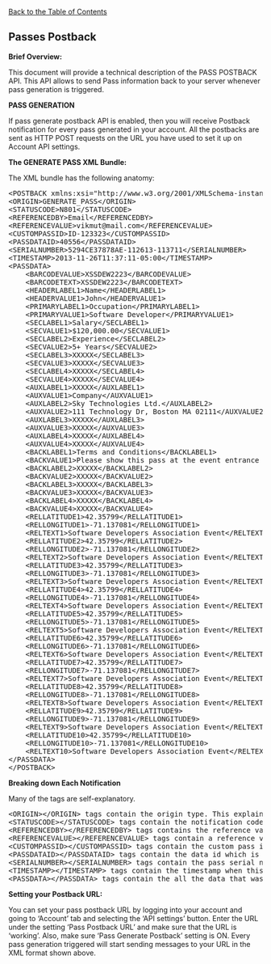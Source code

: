 <a href="/1.3/README.md">Back to the Table of Contents</a>
<h2>Passes&nbsp;Postback</h2>
<div id="page-content"><p><strong>Brief Overview:</strong></p>
<p>This document will provide a technical description of the PASS POSTBACK API. 
This API allows to send Pass information back to your server whenever pass generation is triggered.</p>
<p><strong>PASS GENERATION</strong></p>
<p>If pass generate postback API is enabled, then you will receive Postback notification for every pass generated in your account.
All the postbacks are sent as HTTP POST requests on the URL you have used to set it up on Account API settings.</p>
<p><a name="the_xml_bundle1"></a> <strong>The GENERATE PASS XML Bundle:</strong></p>
<p>The XML bundle has the following anatomy:</p>
<pre>
&lt;POSTBACK xmlns:xsi="http://www.w3.org/2001/XMLSchema-instance" xsi:noNamespaceSchemaLocation ="http://www.skycore.com/schema/pass-postback.xsd"&gt;
&lt;ORIGIN&gt;GENERATE_PASS&lt;/ORIGIN&gt;
&lt;STATUSCODE&gt;N801&lt;/STATUSCODE&gt;
&lt;REFERENCEDBY&gt;Email&lt;/REFERENCEDBY&gt;
&lt;REFERENCEVALUE&gt;vikmut@mail.com&lt;/REFERENCEVALUE&gt;
&lt;CUSTOMPASSID&gt;ID-123323&lt;/CUSTOMPASSID&gt;
&lt;PASSDATAID&gt;40556&lt;/PASSDATAID&gt;
&lt;SERIALNUMBER&gt;5294CE37878AE-112613-113711&lt;/SERIALNUMBER&gt;
&lt;TIMESTAMP&gt;2013-11-26T11:37:11-05:00&lt;/TIMESTAMP&gt;
&lt;PASSDATA&gt;
    &lt;BARCODEVALUE&gt;XSSDEW2223&lt;/BARCODEVALUE&gt;
    &lt;BARCODETEXT&gt;XSSDEW2223&lt;/BARCODETEXT&gt;
    &lt;HEADERLABEL1&gt;Name&lt;/HEADERLABEL1&gt;
    &lt;HEADERVALUE1&gt;John&lt;/HEADERVALUE1&gt;
    &lt;PRIMARYLABEL1&gt;Occupation&lt;/PRIMARYLABEL1&gt;
    &lt;PRIMARYVALUE1&gt;Software Developer&lt;/PRIMARYVALUE1&gt;
    &lt;SECLABEL1&gt;Salary&lt;/SECLABEL1&gt;
    &lt;SECVALUE1&gt;$120,000.00&lt;/SECVALUE1&gt;
    &lt;SECLABEL2&gt;Experience&lt;/SECLABEL2&gt;
    &lt;SECVALUE2&gt;5+ Years&lt;/SECVALUE2&gt;
    &lt;SECLABEL3&gt;XXXXX&lt;/SECLABEL3&gt;
    &lt;SECVALUE3&gt;XXXXX&lt;/SECVALUE3&gt;
    &lt;SECLABEL4&gt;XXXXX&lt;/SECLABEL4&gt;
    &lt;SECVALUE4&gt;XXXXX&lt;/SECVALUE4&gt;
    &lt;AUXLABEL1&gt;XXXXX&lt;/AUXLABEL1&gt;
    &lt;AUXVALUE1&gt;Company&lt;/AUXVALUE1&gt;
    &lt;AUXLABEL2&gt;Sky Technologies Ltd.&lt;/AUXLABEL2&gt;
    &lt;AUXVALUE2&gt;111 Technology Dr, Boston MA 02111&lt;/AUXVALUE2&gt;
    &lt;AUXLABEL3&gt;XXXXX&lt;/AUXLABEL3&gt;
    &lt;AUXVALUE3&gt;XXXXX&lt;/AUXVALUE3&gt;
    &lt;AUXLABEL4&gt;XXXXX&lt;/AUXLABEL4&gt;
    &lt;AUXVALUE4&gt;XXXXX&lt;/AUXVALUE4&gt;
    &lt;BACKLABEL1&gt;Terms and Conditions&lt;/BACKLABEL1&gt;
    &lt;BACKVALUE1&gt;Please show this pass at the event entrance to get in.&lt;/BACKVALUE1&gt;
    &lt;BACKLABEL2&gt;XXXXX&lt;/BACKLABEL2&gt;
    &lt;BACKVALUE2&gt;XXXXX&lt;/BACKVALUE2&gt;
    &lt;BACKLABEL3&gt;XXXXX&lt;/BACKLABEL3&gt;
    &lt;BACKVALUE3&gt;XXXXX&lt;/BACKVALUE3&gt;
    &lt;BACKLABEL4&gt;XXXXX&lt;/BACKLABEL4&gt;
    &lt;BACKVALUE4&gt;XXXXX&lt;/BACKVALUE4&gt;
    &lt;RELLATITUDE1&gt;42.35799&lt;/RELLATITUDE1&gt;
    &lt;RELLONGITUDE1&gt;-71.137081&lt;/RELLONGITUDE1&gt;
    &lt;RELTEXT1&gt;Software Developers Association Event&lt;/RELTEXT1&gt;
    &lt;RELLATITUDE2&gt;42.35799&lt;/RELLATITUDE2&gt;
    &lt;RELLONGITUDE2&gt;-71.137081&lt;/RELLONGITUDE2&gt;
    &lt;RELTEXT2&gt;Software Developers Association Event&lt;/RELTEXT2&gt;
    &lt;RELLATITUDE3&gt;42.35799&lt;/RELLATITUDE3&gt;
    &lt;RELLONGITUDE3&gt;-71.137081&lt;/RELLONGITUDE3&gt;
    &lt;RELTEXT3&gt;Software Developers Association Event&lt;/RELTEXT3&gt;
    &lt;RELLATITUDE4&gt;42.35799&lt;/RELLATITUDE4&gt;
    &lt;RELLONGITUDE4&gt;-71.137081&lt;/RELLONGITUDE4&gt;
    &lt;RELTEXT4&gt;Software Developers Association Event&lt;/RELTEXT4&gt;
    &lt;RELLATITUDE5&gt;42.35799&lt;/RELLATITUDE5&gt;
    &lt;RELLONGITUDE5&gt;-71.137081&lt;/RELLONGITUDE5&gt;
    &lt;RELTEXT5&gt;Software Developers Association Event&lt;/RELTEXT5&gt;
    &lt;RELLATITUDE6&gt;42.35799&lt;/RELLATITUDE6&gt;
    &lt;RELLONGITUDE6&gt;-71.137081&lt;/RELLONGITUDE6&gt;
    &lt;RELTEXT6&gt;Software Developers Association Event&lt;/RELTEXT6&gt;
    &lt;RELLATITUDE7&gt;42.35799&lt;/RELLATITUDE7&gt;
    &lt;RELLONGITUDE7&gt;-71.137081&lt;/RELLONGITUDE7&gt;
    &lt;RELTEXT7&gt;Software Developers Association Event&lt;/RELTEXT7&gt;
    &lt;RELLATITUDE8&gt;42.35799&lt;/RELLATITUDE8&gt;
    &lt;RELLONGITUDE8&gt;-71.137081&lt;/RELLONGITUDE8&gt;
    &lt;RELTEXT8&gt;Software Developers Association Event&lt;/RELTEXT8&gt;
    &lt;RELLATITUDE9&gt;42.35799&lt;/RELLATITUDE9&gt;
    &lt;RELLONGITUDE9&gt;-71.137081&lt;/RELLONGITUDE9&gt;
    &lt;RELTEXT9&gt;Software Developers Association Event&lt;/RELTEXT9&gt;
    &lt;RELLATITUDE10&gt;42.35799&lt;/RELLATITUDE10&gt;
    &lt;RELLONGITUDE10&gt;-71.137081&lt;/RELLONGITUDE10&gt;
    &lt;RELTEXT10&gt;Software Developers Association Event&lt;/RELTEXT10&gt;
&lt;/PASSDATA&gt;
&lt;/POSTBACK&gt;</pre>

<p><a name="breaking_down_each_notification"></a> <strong>Breaking down Each Notification</strong></p>
<p>Many of the tags are self-explanatory.</p>
<pre>
&lt;ORIGIN&gt;&lt;/ORIGIN&gt; tags contain the origin type. This explains the type of postback notification.
&lt;STATUSCODE&gt;&lt;/STATUSCODE&gt; tags contain the notification code for success/failure. These codes are explained under <a href="/1.3/CONTENTS/APPENDIX/APPENDIX_B.md">APENDIX B</a>
&lt;REFERENCEDBY&gt;&lt;/REFERENCEDBY&gt; tags contains the reference value type that was used to generate this pass i.e., email, phone, etc.
&lt;REFERENCEVALUE&gt;&lt;/REFERENCEVALUE&gt; tags contain a reference value that was used to generate the pass.
&lt;CUSTOMPASSID&gt;&lt;/CUSTOMPASSID&gt; tags contain the custom pass id. This is the optional pass id that is passed when making a Pass generate/Add pass data API request to reference this pass in future requests.
&lt;PASSDATAID&gt;&lt;/PASSDATAID&gt; tags contain the data id which is generated by our system when we create a new pass.
&lt;SERIALNUMBER&gt;&lt;/SERIALNUMBER&gt; tags contain the pass serial number. This is unique number generated for each pass.
&lt;TIMESTAMP&gt;&lt;/TIMESTAMP&gt; tags contain the timestamp when this pass was generated.
&lt;PASSDATA&gt;&lt;/PASSDATA&gt; tags contain the all the data that was on the pass.
</pre>
<p><a name="setting_your_postback_url"></a> <strong>Setting your Postback URL:</strong></p>
<p>You can set your pass postback URL by logging into your account and going to &#8216;Account&#8217; tab and selecting the 
&#8216;API settings&#8217; button. Enter the URL under the setting &#8216;Pass Postback URL&#8217; and make sure that the URL is &#8216;working&#8217;. Also, make sure &#8216;Pass Generate Postback&#8217; setting is ON. Every pass generation triggered will start sending messages to your URL in the XML format shown above.</p>

